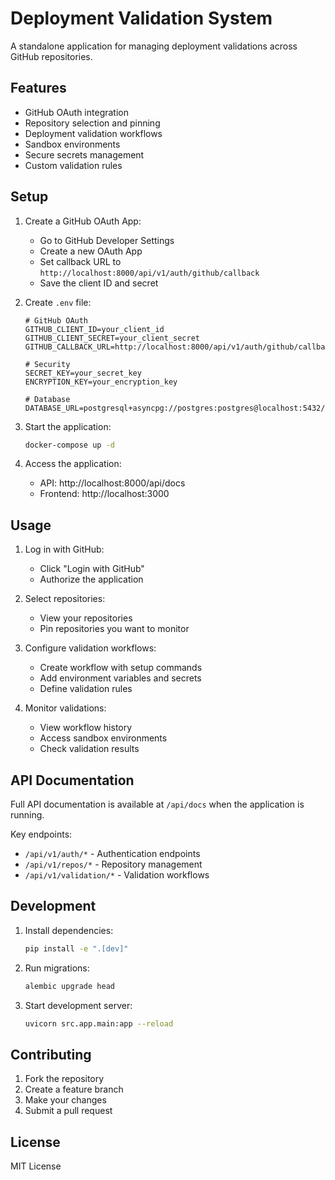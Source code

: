 # Deployment Validation System

A standalone application for managing deployment validations across GitHub repositories.

## Features

- GitHub OAuth integration
- Repository selection and pinning
- Deployment validation workflows
- Sandbox environments
- Secure secrets management
- Custom validation rules

## Setup

1. Create a GitHub OAuth App:
   - Go to GitHub Developer Settings
   - Create a new OAuth App
   - Set callback URL to `http://localhost:8000/api/v1/auth/github/callback`
   - Save the client ID and secret

2. Create `.env` file:
   ```env
   # GitHub OAuth
   GITHUB_CLIENT_ID=your_client_id
   GITHUB_CLIENT_SECRET=your_client_secret
   GITHUB_CALLBACK_URL=http://localhost:8000/api/v1/auth/github/callback

   # Security
   SECRET_KEY=your_secret_key
   ENCRYPTION_KEY=your_encryption_key

   # Database
   DATABASE_URL=postgresql+asyncpg://postgres:postgres@localhost:5432/validator
   ```

3. Start the application:
   ```bash
   docker-compose up -d
   ```

4. Access the application:
   - API: http://localhost:8000/api/docs
   - Frontend: http://localhost:3000

## Usage

1. Log in with GitHub:
   - Click "Login with GitHub"
   - Authorize the application

2. Select repositories:
   - View your repositories
   - Pin repositories you want to monitor

3. Configure validation workflows:
   - Create workflow with setup commands
   - Add environment variables and secrets
   - Define validation rules

4. Monitor validations:
   - View workflow history
   - Access sandbox environments
   - Check validation results

## API Documentation

Full API documentation is available at `/api/docs` when the application is running.

Key endpoints:

- `/api/v1/auth/*` - Authentication endpoints
- `/api/v1/repos/*` - Repository management
- `/api/v1/validation/*` - Validation workflows

## Development

1. Install dependencies:
   ```bash
   pip install -e ".[dev]"
   ```

2. Run migrations:
   ```bash
   alembic upgrade head
   ```

3. Start development server:
   ```bash
   uvicorn src.app.main:app --reload
   ```

## Contributing

1. Fork the repository
2. Create a feature branch
3. Make your changes
4. Submit a pull request

## License

MIT License

